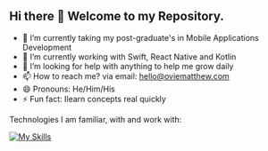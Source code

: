 ## Hi there 👋 Welcome to my Repository.

- 🔭 I’m currently taking my post-graduate's in Mobile Applications Development
- 🌱 I’m currently working with Swift, React Native and Kotlin
- 🤔 I’m looking for help with anything to help me grow daily
- 📫 How to reach me? via email: hello@oviematthew.com
- 😄 Pronouns: He/Him/His
- ⚡ Fun fact: Ilearn concepts real quickly


Technologies I am familiar, with and work with: 

[![My Skills](https://skillicons.dev/icons?i=html,css,bootstrap,sass,js,java,jquery,nodejs,sqlite,firebase,swift,react,redux,vercel,postman,docker,express,androidstudio,vscode,git,wordpress,photoshop,illustrator,figma,netlify)](https://skillicons.dev)










